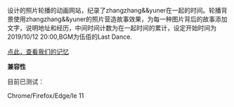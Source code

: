 设计的照片轮播的动画网站，纪录了zhangzhang&&yuner在一起的时间。轮播背景使用zhangzhang&&yuner的照片营造故事效果，为每一种图片背后的故事添加文字，说明地址和经历，中间时间计数为在一起时间的累计，设定开始时间为2019/10/12 20:00,BGM为伍佰的Last Dance.

[点此，查看我们的记忆](https://zhangshengoo.github.io/zhangzhang2yuner/iloveu.html) 



**兼容性**

目前已测试：

Chrome/Firefox/Edge/Ie 11
